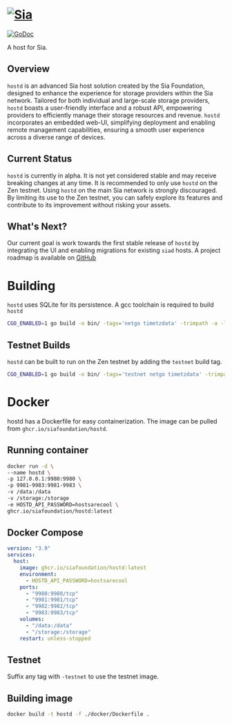 # [![Sia](https://sia.tech/banners/sia-banner-hostd.png)](http://sia.tech)

[![GoDoc](https://godoc.org/go.sia.tech/hostd?status.svg)](https://godoc.org/go.sia.tech/hostd)

A host for Sia.

## Overview

`hostd` is an advanced Sia host solution created by the Sia Foundation, designed
to enhance the experience for storage providers within the Sia network. Tailored
for both individual and large-scale storage providers, `hostd` boasts a
user-friendly interface and a robust API, empowering providers to efficiently
manage their storage resources and revenue. `hostd` incorporates an embedded
web-UI, simplifying deployment and enabling remote management capabilities,
ensuring a smooth user experience across a diverse range of devices.

## Current Status
`hostd` is currently in alpha. It is not yet considered stable and may receive breaking changes at any time. It is recommended to only use `hostd` on the Zen testnet. Using `hostd` on the main Sia network is strongly discouraged. By limiting its use to the Zen testnet, you can safely explore its features and contribute to its improvement without risking your assets.

## What's Next?
Our current goal is work towards the first stable release of `hostd` by integrating the UI and enabling migrations for existing `siad` hosts. A project roadmap is available on [GitHub](https://github.com/orgs/SiaFoundation/projects/3)

# Building
`hostd` uses SQLite for its persistence. A gcc toolchain is required to build `hostd`
```sh
CGO_ENABLED=1 go build -o bin/ -tags='netgo timetzdata' -trimpath -a -ldflags '-linkmode external -extldflags "-static"'  ./cmd/hostd
```

## Testnet Builds
`hostd` can be built to run on the Zen testnet by adding the `testnet` build tag.
```sh
CGO_ENABLED=1 go build -o bin/ -tags='testnet netgo timetzdata' -trimpath -a -ldflags '-linkmode external -extldflags "-static"'  ./cmd/hostd
```

# Docker
hostd has a Dockerfile for easy containerization. The image can be pulled from `ghcr.io/siafoundation/hostd`.

## Running container
```sh
docker run -d \
--name hostd \
-p 127.0.0.1:9980:9980 \
-p 9981-9983:9981-9983 \
-v /data:/data
-v /storage:/storage
-e HOSTD_API_PASSWORD=hostsarecool \
ghcr.io/siafoundation/hostd:latest
```

## Docker Compose
```yml
version: "3.9"
services:
  host:
    image: ghcr.io/siafoundation/hostd:latest
    environment:
      - HOSTD_API_PASSWORD=hostsarecool
    ports:
      - "9980:9980/tcp"
      - "9981:9981/tcp"
      - "9982:9982/tcp"
      - "9983:9983/tcp"
    volumes:
      - "/data:/data"
      - "/storage:/storage"
    restart: unless-stopped
```

## Testnet
Suffix any tag with `-testnet` to use the testnet image.

## Building image
```sh
docker build -t hostd -f ./docker/Dockerfile .
```
